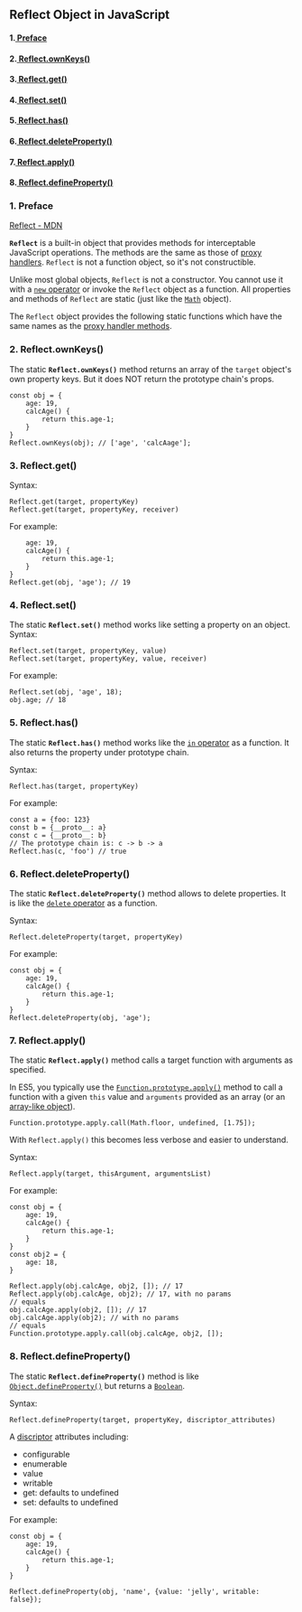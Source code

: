 ## Reflect Object in JavaScript

#### 1.[ Preface](#p1)

#### 2.[ Reflect.ownKeys()](#p2)

#### 3.[ Reflect.get()](#p3)

#### 4.[ Reflect.set()](#p4)

#### 5.[ Reflect.has()](#p5)

#### 6.[ Reflect.deleteProperty()](#p6)

#### 7.[ Reflect.apply()](#p7)

#### 8.[ Reflect.defineProperty()](#p8)

<div  id="p1"  />

### 1. Preface

[Reflect - MDN](https://developer.mozilla.org/en-US/docs/Web/JavaScript/Reference/Global_Objects/Reflect)

**`Reflect`** is a built-in object that provides methods for interceptable JavaScript operations. The methods are the same as those of [proxy handlers](https://developer.mozilla.org/en-US/docs/Web/JavaScript/Reference/Global_Objects/Proxy/Proxy). `Reflect` is not a function object, so it's not constructible.

Unlike most global objects, `Reflect` is not a constructor. You cannot use it with a [`new` operator](https://developer.mozilla.org/en-US/docs/Web/JavaScript/Reference/Operators/new) or invoke the `Reflect` object as a function. All properties and methods of `Reflect` are static (just like the [`Math`](https://developer.mozilla.org/en-US/docs/Web/JavaScript/Reference/Global_Objects/Math) object).

The `Reflect` object provides the following static functions which have the same names as the [proxy handler methods](https://developer.mozilla.org/en-US/docs/Web/JavaScript/Reference/Global_Objects/Proxy/Proxy).

<div  id="p2"  />

### 2. Reflect.ownKeys()

The static **`Reflect.ownKeys()`** method returns an array of the `target` object's own property keys. But it does NOT return the prototype chain's props.

```
const obj = {
	age: 19,
	calcAge() {
		return this.age-1;
	}
}
Reflect.ownKeys(obj); // ['age', 'calcAage'];
```

<div  id="p3"  />

### 3. Reflect.get()

Syntax:

```
Reflect.get(target, propertyKey)
Reflect.get(target, propertyKey, receiver)
```

For example:

```const obj = {
	age: 19,
	calcAge() {
		return this.age-1;
	}
}
Reflect.get(obj, 'age'); // 19
```

<div  id="p4"  />

### 4. Reflect.set()

The static **`Reflect.set()`** method works like setting a property on an object.
Syntax:

```
Reflect.set(target, propertyKey, value)
Reflect.set(target, propertyKey, value, receiver)
```

For example:

```
Reflect.set(obj, 'age', 18);
obj.age; // 18
```

<div  id="p5"  />

### 5. Reflect.has()

The static **`Reflect.has()`** method works like the [`in` operator](https://developer.mozilla.org/en-US/docs/Web/JavaScript/Reference/Operators/in) as a function. It also returns the property under prototype chain.

Syntax:

```
Reflect.has(target, propertyKey)
```

For example:

```
const a = {foo: 123}
const b = {__proto__: a}
const c = {__proto__: b}
// The prototype chain is: c -> b -> a
Reflect.has(c, 'foo') // true
```

<div  id="p6"  />

### 6. Reflect.deleteProperty()

The static **`Reflect.deleteProperty()`** method allows to delete properties. It is like the [`delete` operator](https://developer.mozilla.org/en-US/docs/Web/JavaScript/Reference/Operators/delete) as a function.

Syntax:

```
Reflect.deleteProperty(target, propertyKey)
```

For example:

```
const obj = {
	age: 19,
	calcAge() {
		return this.age-1;
	}
}
Reflect.deleteProperty(obj, 'age');
```

<div  id="p7"  />

### 7. Reflect.apply()

The static **`Reflect.apply()`** method calls a target function with arguments as specified.

In ES5, you typically use the [`Function.prototype.apply()`](https://developer.mozilla.org/en-US/docs/Web/JavaScript/Reference/Global_Objects/Function/apply) method to call a function with a given `this` value and `arguments` provided as an array (or an [array-like object](https://developer.mozilla.org/en-US/docs/Web/JavaScript/Guide/Indexed_collections#working_with_array-like_objects)).

```
Function.prototype.apply.call(Math.floor, undefined, [1.75]);
```

With `Reflect.apply()` this becomes less verbose and easier to understand.

Syntax:

```
Reflect.apply(target, thisArgument, argumentsList)
```

For example:

```
const obj = {
	age: 19,
	calcAge() {
		return this.age-1;
	}
}
const obj2 = {
    age: 18,
}

Reflect.apply(obj.calcAge, obj2, []); // 17
Reflect.apply(obj.calcAge, obj2); // 17, with no params
// equals
obj.calcAge.apply(obj2, []); // 17
obj.calcAge.apply(obj2); // with no params
// equals
Function.prototype.apply.call(obj.calcAge, obj2, []);
```

<div  id="p8"  />

### 8. Reflect.defineProperty()

The static **`Reflect.defineProperty()`** method is like [`Object.defineProperty()`](https://developer.mozilla.org/en-US/docs/Web/JavaScript/Reference/Global_Objects/Object/defineProperty) but returns a [`Boolean`](https://developer.mozilla.org/en-US/docs/Web/JavaScript/Reference/Global_Objects/Boolean).

Syntax:

```
Reflect.defineProperty(target, propertyKey, discriptor_attributes)
```

A [discriptor](https://developer.mozilla.org/en-US/docs/Web/JavaScript/Reference/Global_Objects/Object/defineProperty) attributes including:

- configurable
- enumerable
- value
- writable
- get: defaults to undefined
- set: defaults to undefined

For example:

```
const obj = {
	age: 19,
	calcAge() {
		return this.age-1;
	}
}

Reflect.defineProperty(obj, 'name', {value: 'jelly', writable: false});
```

